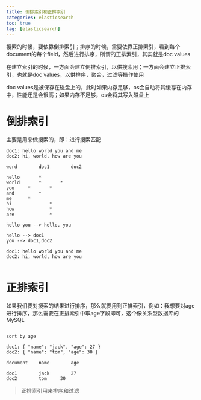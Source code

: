 ```yaml
---
title: 倒排索引和正排索引
categories: elasticsearch   
toc: true  
tag: [elasticsearch]
---
```



搜索的时候，要依靠倒排索引；排序的时候，需要依靠正排索引，看到每个document的每个field，然后进行排序，所谓的正排索引，其实就是doc values

在建立索引的时候，一方面会建立倒排索引，以供搜索用；一方面会建立正排索引，也就是doc values，以供排序，聚合，过滤等操作使用

doc values是被保存在磁盘上的，此时如果内存足够，os会自动将其缓存在内存中，性能还是会很高；如果内存不足够，os会将其写入磁盘上

# 倒排索引
主要是用来做搜索的，即：进行搜索匹配

```
doc1: hello world you and me
doc2: hi, world, how are you

word		doc1		doc2

hello		*
world		*		*
you		*		*
and 		*
me		*
hi				*
how				*
are				*

hello you --> hello, you

hello --> doc1
you --> doc1,doc2

doc1: hello world you and me
doc2: hi, world, how are you


```

# 正排索引


如果我们要对搜索的结果进行排序，那么就要用到正排索引，例如：我想要对age进行排序，那么需要在正排索引中取age字段即可，这个像关系型数据库的MySQL

```

sort by age

doc1: { "name": "jack", "age": 27 }
doc2: { "name": "tom", "age": 30 }

document	name		age

doc1		jack		27
doc2		tom		30	

```

> 正排索引用来排序和过滤
